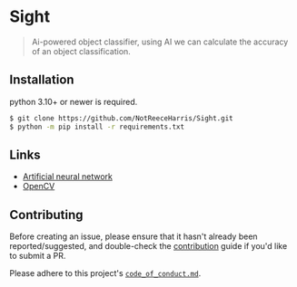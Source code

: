 
# Sight
> Ai-powered object classifier, using AI we can calculate the accuracy of an object classification.


## Installation
python 3.10+ or newer is required.
```bash
$ git clone https://github.com/NotReeceHarris/Sight.git
$ python -m pip install -r requirements.txt
```

## Links
- [Artificial neural network](https://en.wikipedia.org/wiki/Artificial_neural_network)
- [OpenCV](https://opencv.org/)

## Contributing
Before creating an issue, please ensure that it hasn't already been reported/suggested, and double-check the [contribution](https://github.com/NotReeceHarris/DiscordMFA/blob/main/contributing.md) guide if you'd like to submit a PR.

Please adhere to this project's [`code_of_conduct.md`](https://github.com/NotReeceHarris/DiscordMFA/blob/main/code_of_conduct.md).
